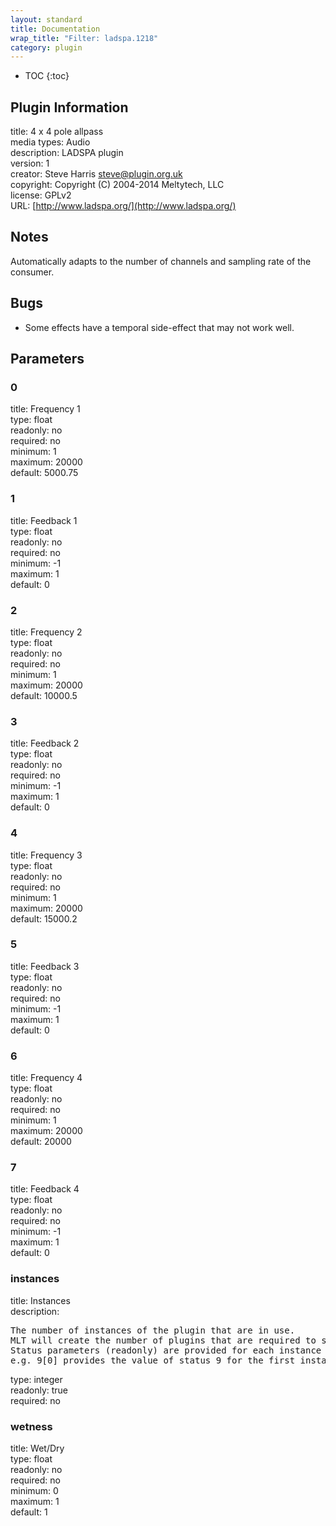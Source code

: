 ```yaml
---
layout: standard
title: Documentation
wrap_title: "Filter: ladspa.1218"
category: plugin
---
```

* TOC
{:toc}

## Plugin Information

title: 4 x 4 pole allpass  
media types:
Audio  
description: LADSPA plugin  
version: 1  
creator: Steve Harris <steve@plugin.org.uk>  
copyright: Copyright (C) 2004-2014 Meltytech, LLC  
license: GPLv2  
URL: [http://www.ladspa.org/](http://www.ladspa.org/)  

## Notes

Automatically adapts to the number of channels and sampling rate of the consumer.

## Bugs

* Some effects have a temporal side-effect that may not work well.


## Parameters

### 0

title: Frequency 1    
type: float  
readonly: no  
required: no  
minimum: 1  
maximum: 20000  
default: 5000.75  

### 1

title: Feedback 1    
type: float  
readonly: no  
required: no  
minimum: -1  
maximum: 1  
default: 0  

### 2

title: Frequency 2    
type: float  
readonly: no  
required: no  
minimum: 1  
maximum: 20000  
default: 10000.5  

### 3

title: Feedback 2    
type: float  
readonly: no  
required: no  
minimum: -1  
maximum: 1  
default: 0  

### 4

title: Frequency 3    
type: float  
readonly: no  
required: no  
minimum: 1  
maximum: 20000  
default: 15000.2  

### 5

title: Feedback 3    
type: float  
readonly: no  
required: no  
minimum: -1  
maximum: 1  
default: 0  

### 6

title: Frequency 4    
type: float  
readonly: no  
required: no  
minimum: 1  
maximum: 20000  
default: 20000  

### 7

title: Feedback 4    
type: float  
readonly: no  
required: no  
minimum: -1  
maximum: 1  
default: 0  

### instances

title: Instances    
description:
<pre>
The number of instances of the plugin that are in use.
MLT will create the number of plugins that are required to support the number of audio channels.
Status parameters (readonly) are provided for each instance and are accessed by specifying the instance number after the identifier (starting at zero).
e.g. 9[0] provides the value of status 9 for the first instance.
</pre>
type: integer  
readonly: true  
required: no  

### wetness

title: Wet/Dry    
type: float  
readonly: no  
required: no  
minimum: 0  
maximum: 1  
default: 1  

